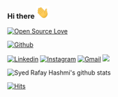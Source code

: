 ### Hi there <img src="https://raw.githubusercontent.com/syedrafayhashmi/syedrafayhashmi/master/Hi.gif" width="30px"> 

[![Open Source Love](https://badges.frapsoft.com/os/v2/open-source.svg?v=103)](https://github.com/syedrafayhashmi)

[![Github](https://img.shields.io/badge/-Github-000?style=flat&logo=Github&logoColor=white)](https://github.com/syedrafayhashmi)
<!--[![Portfolio Website](https://img.shields.io/badge/Website-Portfolio%20Website-blue)](https://syedrafayhashmi.me)-->
[![Linkedin](https://img.shields.io/badge/-LinkedIn-blue?style=flat&logo=Linkedin&logoColor=white)](https://www.linkedin.com/in/rafayhashmi)
[![Instagram](https://img.shields.io/badge/-Instagram-c13584?style=flat&labelColor=c13584&logo=instagram&logoColor=white)](https://www.instagram.com/syedrafayhashmi/)
[![Gmail](https://img.shields.io/badge/-Gmail-c14438?style=flat&logo=Gmail&logoColor=white)](mailto:syedrafayhashmi@gmail.com)
<a href="https://wa.me/923343403220?text=Hi Rafay">
  <img src="https://img.shields.io/badge/WHATSAPP-%2325D366.svg?&style=flat-square&logo=whatsapp&logoColor=white" />
</a>


<!--
**syedrafayhashmi/syedrafayhashmi** is a ✨ _special_ ✨ repository because its `README.md` (this file) appears on your GitHub profile.

Here are some ideas to get you started: 

- 🔭 I’m currently working on 
- 🌱 I’m currently learning ReactJS
- 👯 I’m looking to collaborate on startups
- 🤔 I’m looking for help with ...
- 💬 Ask me about anything
- 📫 How to reach me: 
- 😄 Pronouns: ...
- ⚡ Fun fact: ... -->

![Syed Rafay Hashmi's github stats](https://github-readme-stats.vercel.app/api?username=syedrafayhashmi&show_icons=true&theme=dark)

[![Hits](https://hits.seeyoufarm.com/api/count/incr/badge.svg?url=https%3A%2F%2Fgithub.com%2Fsyedrafayhashmi)](https://hits.seeyoufarm.com)
